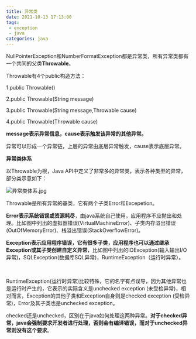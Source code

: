 ```yaml
---
title: 异常类
date: 2021-10-13 17:13:00
tags:
 - exception
 - java
categories: java
---
```


NullPointerException和NumberFormatException都是异常类，所有异常类都有一个共同的父类**Throwable**。

Throwable有4个public构造方法：

1.public Throwable()

2.public Throwable(String message)

3.public Throwable(String message,Throwable cause)

4.public Throwable(Throwable cause)

**message表示异常信息，cause表示触发该异常的其他异常。**

异常可以形成一个异常链，上层的异常由底层异常触发，cause表示底层异常。



**异常类体系**

以Throwable为根，Java API中定义了非常多的异常类，表示各种类型的异常，部分类示意如下：

![异常类体系.jpg](https://i.loli.net/2021/10/13/fXNLOM4yDZIBGUq.jpg)

Throwable是所有异常的基类，它有两个子类Error和Excepetion。

**Error表示系统错误或资源耗尽**，由java系统自己使用，应用程序不应抛出和处理。比如图中列出的虚拟器错误(VirtualMachineError)、子类内存溢出错误(OutOfMemoryError)、栈溢出错误(StackOverflowError)。

**Exception表示应用程序错误，它有很多子类，应用程序也可以通过继承Exception或其子类创建自定义异常**，比如图中列出的IOException(输入输出I/O异常)，SQLException(数据库SQL异常)，RuntimeException（运行时异常）。

​    

RuntimeException(运行时异常)比较特殊，它的名字有点误导，因为其他异常也是运行时产生的，它表示的实际含义是unchecked exception (未受检异常)，相对而言，Exception的其他子类和Exception自身则是checked exception (受检异常)，Error及其子类也是unchecked exception。

checked还是unchecked，区别在于java如何处理这两种异常。**对于checked异常，java会强制要求开发者进行处理，否则会有编译错误，而对于unchecked异常则没有这个要求**。



